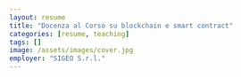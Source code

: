 ```yaml
---
layout: resume
title: "Docenza al Corso su blockchain e smart contract"
categories: [resume, teaching]
tags: []
image: /assets/images/cover.jpg
employer: "SIGEO S.r.l."
---
```

